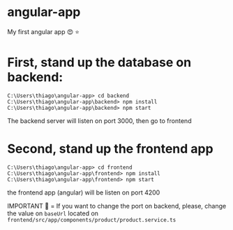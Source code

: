 # angular-app
My first angular app :heart_eyes: :star:

# First, stand up the database on backend:

```
C:\Users\thiago\angular-app> cd backend
C:\Users\thiago\angular-app\backend> npm install
C:\Users\thiago\angular-app\backend> npm start
```

The backend server will listen on port 3000, then go to frontend


# Second, stand up the frontend app

```
C:\Users\thiago\angular-app> cd frontend
C:\Users\thiago\angular-app\frontend> npm install
C:\Users\thiago\angular-app\frontend> npm start
```
the frontend app (angular) will be listen on port 4200

IMPORTANT :red_circle: = If you want to change the port on backend, please, change the value on `baseUrl` located on `frontend/src/app/components/product/product.service.ts`

